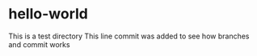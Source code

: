 # hello-world
This is a test directory
This line commit was added to see how branches and commit works
